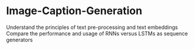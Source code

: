 # Image-Caption-Generation
Understand the principles of text pre-processing and text embeddings  
Compare the performance and usage of RNNs versus LSTMs as sequence generators
